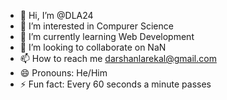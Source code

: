 - 👋 Hi, I’m @DLA24
- 👀 I’m interested in Compurer Science
- 🌱 I’m currently learning Web Development
- 💞️ I’m looking to collaborate on NaN
- 📫 How to reach me darshanlarekal@gmail.com
- 😄 Pronouns: He/Him
- ⚡ Fun fact: Every 60 seconds a minute passes

<!---
DLA24/DLA24 is a ✨ special ✨ repository because its `README.md` (this file) appears on your GitHub profile.
You can click the Preview link to take a look at your changes.
--->
